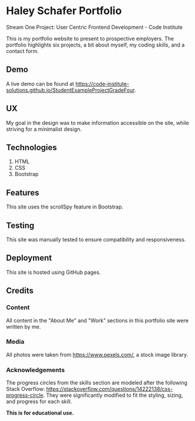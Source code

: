 # Haley Schafer Portfolio
Stream One Project: User Centric Frontend Development - Code Institute 

This is my portfolio website to present to prospective employers. The portfolio highlights six projects, a bit about myself, my coding skills, and a contact form.


## Demo
A live demo can be found at https://code-institute-solutions.github.io/StudentExampleProjectGradeFour.


## UX
My goal in the design was to make information accessible on the site, while striving for a minimalist design.


## Technologies
1. HTML
2. CSS
3. Bootstrap


## Features
This site uses the scrollSpy feature in Bootstrap.


## Testing
This site was manually tested to ensure compatibility and responsiveness.


## Deployment 
This site is hosted using GitHub pages.

## Credits

### Content
All content in the "About Me" and "Work" sections in this portfolio site were written by me.

### Media 
All photos were taken from https://www.pexels.com/, a stock image library.

### Acknowledgements

The progress circles from the skills section are modeled after the following Stack Overflow: https://stackoverflow.com/questions/14222138/css-progress-circle. They were significantly modified to fit the styling, sizing, and progress for each skill.

**This is for educational use.** 
